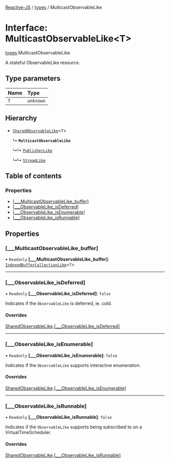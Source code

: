 [Reactive-JS](../README.md) / [types](../modules/types.md) / MulticastObservableLike

# Interface: MulticastObservableLike<T\>

[types](../modules/types.md).MulticastObservableLike

A stateful ObservableLike resource.

## Type parameters

| Name | Type |
| :------ | :------ |
| `T` | `unknown` |

## Hierarchy

- [`SharedObservableLike`](types.SharedObservableLike.md)<`T`\>

  ↳ **`MulticastObservableLike`**

  ↳↳ [`PublisherLike`](types.PublisherLike.md)

  ↳↳ [`StreamLike`](types.StreamLike.md)

## Table of contents

### Properties

- [[\_\_\_MulticastObservableLike\_buffer]](types.MulticastObservableLike.md#[___multicastobservablelike_buffer])
- [[\_\_\_ObservableLike\_isDeferred]](types.MulticastObservableLike.md#[___observablelike_isdeferred])
- [[\_\_\_ObservableLike\_isEnumerable]](types.MulticastObservableLike.md#[___observablelike_isenumerable])
- [[\_\_\_ObservableLike\_isRunnable]](types.MulticastObservableLike.md#[___observablelike_isrunnable])

## Properties

### [\_\_\_MulticastObservableLike\_buffer]

• `Readonly` **[\_\_\_MulticastObservableLike\_buffer]**: [`IndexedBufferCollectionLike`](types.IndexedBufferCollectionLike.md)<`T`\>

___

### [\_\_\_ObservableLike\_isDeferred]

• `Readonly` **[\_\_\_ObservableLike\_isDeferred]**: ``false``

Indicates if the `ObservableLike` is deferred, ie. cold.

#### Overrides

[SharedObservableLike](types.SharedObservableLike.md).[[___ObservableLike_isDeferred]](types.SharedObservableLike.md#[___observablelike_isdeferred])

___

### [\_\_\_ObservableLike\_isEnumerable]

• `Readonly` **[\_\_\_ObservableLike\_isEnumerable]**: ``false``

Indicates if the `ObservableLike` supports interactive enumeration.

#### Overrides

[SharedObservableLike](types.SharedObservableLike.md).[[___ObservableLike_isEnumerable]](types.SharedObservableLike.md#[___observablelike_isenumerable])

___

### [\_\_\_ObservableLike\_isRunnable]

• `Readonly` **[\_\_\_ObservableLike\_isRunnable]**: ``false``

Indicates if the `ObservableLike` supports being subscribed to
on a VirtualTimeScheduler.

#### Overrides

[SharedObservableLike](types.SharedObservableLike.md).[[___ObservableLike_isRunnable]](types.SharedObservableLike.md#[___observablelike_isrunnable])
